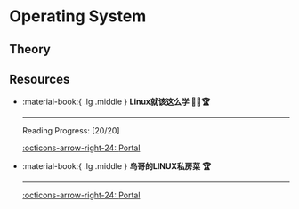 # Operating System

## Theory

## Resources
<div class="grid cards" markdown>

-   :material-book:{ .lg .middle } __Linux就该这么学 🎯✅🏆__

    ---

    Reading Progress: [20/20]

    [:octicons-arrow-right-24: <a href="https://www.linuxprobe.com/basic-learning-00.html" target="_blank"> Portal </a>](#)

-  :material-book:{ .lg .middle } __鸟哥的LINUX私房菜 🏆__

    ---

    [:octicons-arrow-right-24: <a href="http://cn.linux.vbird.org/linux_basic/linux_basic.php" target="_blank"> Portal </a>](#)

</div>